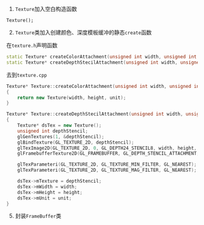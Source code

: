 1. `Texture`加入空白构造函数
```
Texture();
```

2. `Texture`类加入创建颜色、深度模板缓冲的静态`create`函数

在`texture.h`声明函数
```cpp
static Texture* createColorAttachment(unsigned int width, unsigned int height, unsigned int unit);
static Texture* createDepthStecilAttachment(unsigned int width, unsigned int height, unsigned int unit);
```
去到`texture.cpp`
```cpp
Texture* Texture::createColorAttachment(unsigned int width, unsigned int height, unsigned int unit)
{
	return new Texture(width, height, unit);
}

Texture* Texture::createDepthStecilAttachment(unsigned int width, unsigned int height, unsigned int unit)
{
	Texture* dsTex = new Texture();
	unsigned int depthStencil;
	glGenTextures(1, &depthStencil);
	glBindTexture(GL_TEXTURE_2D, depthStencil);
	glTexImage2D(GL_TEXTURE_2D, 0, GL_DEPTH24_STENCIL8, width, height, 0, GL_DEPTH_STENCIL, GL_UNSIGNED_INT_24_8, NULL);
	glFramebufferTexture2D(GL_FRAMEBUFFER, GL_DEPTH_STENCIL_ATTACHMENT, GL_TEXTURE_2D, depthStencil, 0);

	glTexParameteri(GL_TEXTURE_2D, GL_TEXTURE_MIN_FILTER, GL_NEAREST);
	glTexParameteri(GL_TEXTURE_2D, GL_TEXTURE_MAG_FILTER, GL_NEAREST);

	dsTex->mTexture = depthStencil;
	dsTex->mWidth = width;
	dsTex->mHeight = height;
	dsTex->mUnit = unit;
}
```

5. 封装`FrameBuffer`类
<!--stackedit_data:
eyJoaXN0b3J5IjpbLTU3NTc3NjU4LDE4MDg2ODM4OTUsLTEyMT
M0NTYwOTJdfQ==
-->